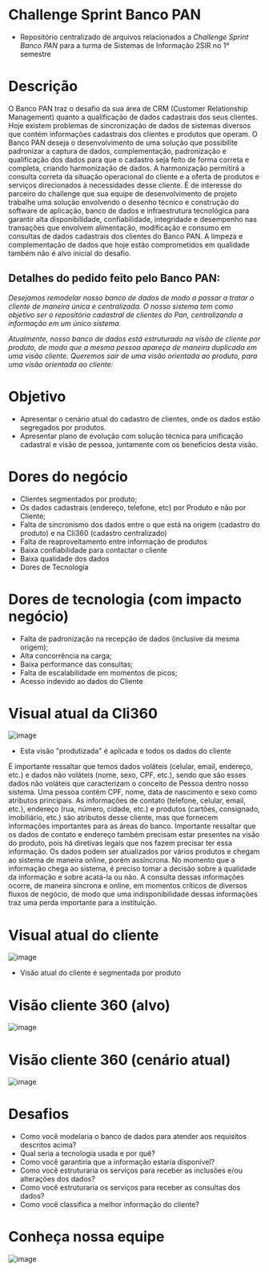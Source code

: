 # Challenge Sprint Banco PAN 

- Repositório centralizado de arquivos relacionados a *Challenge Sprint Banco PAN* para a turma de Sistemas de Informação 2SIR no 1° semestre

# Descrição

O Banco PAN traz o desafio da sua área de CRM (Customer Relationship Management) quanto a qualificação de dados cadastrais dos seus clientes.
Hoje existem problemas de sincronização de dados de sistemas diversos que contém informações cadastrais dos clientes e produtos que operam.
O Banco PAN deseja o desenvolvimento de uma solução que possibilite padronizar a captura de dados, complementação, padronização e qualificação dos dados para que o cadastro seja feito de forma correta e completa, criando harmonização de dados.
A harmonização permitirá a consulta correta da situação operacional do cliente e a oferta de produtos e serviços direcionados à necessidades desse cliente.
É de interesse do parceiro do challenge que sua equipe de desenvolvimento de projeto trabalhe uma solução envolvendo o desenho técnico e construção do
software de aplicação, banco de dados e infraestrutura tecnológica para garantir alta disponibilidade, confiabilidade, integridade e desempenho nas transações que envolvem alimentação, modificação e consumo em consultas de dados cadastrais dos clientes do Banco PAN.
A limpeza e complementação de dados que hoje estão comprometidos em qualidade também não é alvo inicial do desafio.

## Detalhes do pedido feito pelo Banco PAN:

*Desejamos remodelar nosso banco de dados de modo a passar a tratar o cliente de maneira única e centralizada. O nosso sistema tem como objetivo ser o
repositório cadastral de clientes do Pan, centralizando a informação em um único sistema.*

*Atualmente, nosso banco de dados está estruturado na visão de cliente por produto, de modo que a mesma pessoa apareça de maneira duplicada em uma
visão cliente. Queremos sair de uma visão orientada ao produto, para uma visão orientada ao cliente:*

# Objetivo

- Apresentar o cenário atual do cadastro de clientes, onde os dados estão segregados por produtos.
- Apresentar plano de evolução com solução técnica para unificação cadastral e visão de pessoa, juntamente com os beneficios desta visão.

# Dores do negócio

- Clientes segmentados por produto;
- Os dados cadastrais (endereço, telefone, etc) por Produto e não por Cliente;
- Falta de sincronismo dos dados entre o que está na origem (cadastro do produto) e na Cli360 (cadastro centralizado)
- Falta de reaproveitamento entre informação de produtos
- Baixa confiabilidade para contactar o cliente
- Baixa qualidade dos dados
- Dores de Tecnologia 

# Dores de tecnologia (com impacto negócio)

- Falta de padronização na recepção de dados (inclusive da mesma origem);
- Alta concorrência na carga;
- Baixa performance das consultas;
- Falta de escalabilidade em momentos de picos;
- Acesso indevido ao dados do Cliente

# Visual atual da Cli360

![image](https://user-images.githubusercontent.com/62342894/163205705-685dde90-8db6-4f3d-bab7-3a50b88076a7.png)

- Esta visão "produtizada" é aplicada e todos os dados do cliente

É importante ressaltar que temos dados voláteis (celular, email, endereço, etc.) e dados não voláteis (nome, sexo, CPF, etc.), sendo que são esses dados não voláteis que caracterizam o conceito de Pessoa dentro nosso sistema.
Uma pessoa contém CPF, nome, data de nascimento e sexo como atributos principais. As informações de contato (telefone, celular, email, etc.), endereço (rua, número, cidade, etc.) e produtos (cartões, consignado, imobiliário, etc.) são atributos desse cliente, mas que fornecem informações importantes para as áreas do banco.
Importante ressaltar que os dados de contato e endereço também precisam estar presentes na visão do produto, pois há diretivas legais que nos fazem precisar ter essa informação.
Os dados podem ser atualizados por vários produtos e chegam ao sistema de maneira online, porém assíncrona. No momento que a informação chega ao
sistema, é preciso tomar a decisão sobre a qualidade da informação e sobre acatá-la ou não.
A consulta dessas informações ocorre, de maneira síncrona e online, em momentos críticos de diversos fluxos de negócio, de modo que uma
indisponibilidade dessas informações traz uma perda importante para a instituição. 

# Visual atual do cliente

![image](https://user-images.githubusercontent.com/62342894/163205847-9d669df1-dbb2-4034-a31b-9ec249d6e993.png)

- Visão atual do cliente é segmentada por produto

# Visão cliente 360 (alvo)

![image](https://user-images.githubusercontent.com/62342894/163206187-6860f1d0-5828-43c4-92cb-73fc210a0352.png)


# Visão cliente 360 (cenário atual)

![image](https://user-images.githubusercontent.com/62342894/163206275-ce6f51af-a344-437f-885c-c137cff63999.png)

# Desafios

- Como você modelaria o banco de dados para atender aos requisitos descritos acima?
- Qual seria a tecnologia usada e por quê?
- Como você garantiria que a informação estaria disponível?
- Como você estruturaria os serviços para receber as inclusões e/ou alterações dos dados?
- Como você estruturaria os serviços para receber as consultas dos dados?
- Como você classifica a melhor informação do cliente?

# Conheça nossa equipe

![image](https://user-images.githubusercontent.com/62342894/163401263-f8c7103d-4a66-4a07-bc2b-05a7fa6cc550.png)


